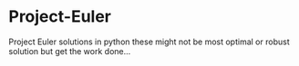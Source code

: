 # Project-Euler
Project Euler solutions in python
these might not be most optimal or robust solution but get the work done...
